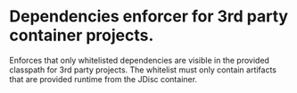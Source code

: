 <!-- Copyright Yahoo. Licensed under the terms of the Apache 2.0 license. See LICENSE in the project root. -->
# Dependencies enforcer for 3rd party container projects.

Enforces that only whitelisted dependencies are visible in
the provided classpath for 3rd party projects. The whitelist
must only contain artifacts that are provided runtime from 
the JDisc container.
